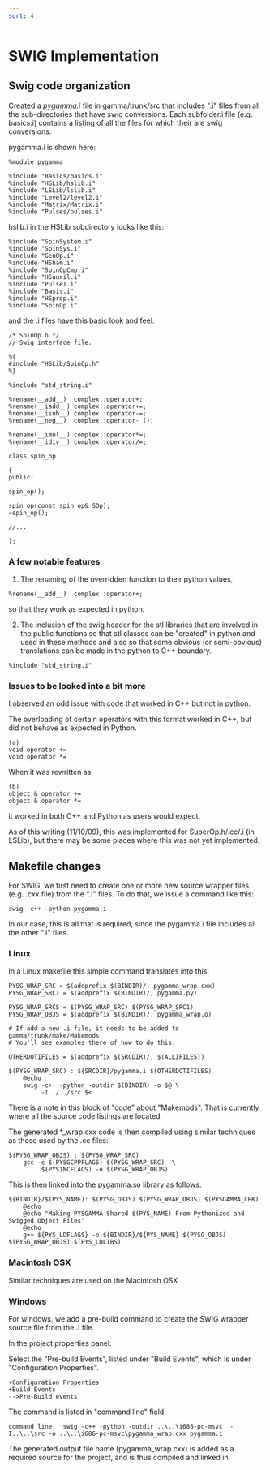 ```yaml
---
sort: 4
---
```


# SWIG Implementation

## Swig code organization

Created a *pygamma.i* file in gamma/trunk/src that includes ".i" files from all the sub-directories that have swig conversions.  Each subfolder.i file (e.g. basics.i) contains a listing of all the files for which their are swig conversions.

pygamma.i is shown here:

```
%module pygamma

%include "Basics/basics.i"
%include "HSLib/hslib.i"
%include "LSLib/lslib.i"
%include "Level2/level2.i"
%include "Matrix/Matrix.i"
%include "Pulses/pulses.i"
```

hslib.i in the HSLib subdirectory looks like this:

```
%include "SpinSystem.i"
%include "SpinSys.i"
%include "GenOp.i"
%include "HSham.i"
%include "SpinOpCmp.i"
%include "HSauxil.i"
%include "PulseI.i"
%include "Basis.i"
%include "HSprop.i"
%include "SpinOp.i"
```

and the .i files have this basic look and feel:

```
/* SpinOp.h */
// Swig interface file.

%{
#include "HSLib/SpinOp.h"
%}

%include "std_string.i"

%rename(__add__)  complex::operator+;
%rename(__iadd__) complex::operator+=;
%rename(__isub__) complex::operator-=;
%rename(__neg__)  complex::operator- ();

%rename(__imul__) complex::operator*=;
%rename(__idiv__) complex::operator/=;

class spin_op 

{
public:

spin_op();

spin_op(const spin_op& SOp);
~spin_op();

//...

};

```

### A few notable features

1. The renaming of the overridden function to their python values,
```
%rename(__add__)  complex::operator+;
```
so that they work as expected in python.

2. The inclusion of the swig header for the stl libraries that are involved in the public functions so that stl classes can be "created" in python and used in these methods and also so that some obvious (or semi-obvious) translations can be made in the python to C++ boundary.
```
%include "std_string.i"
```

### Issues to be looked into a bit more

I observed an odd issue with code that worked in C++ but not in python.

The overloading of certain operators with this format worked in C++, but did not behave as expected in Python.
```
(a)
void operator +=
void operator *= 
```
When it was rewritten as:
```
(b)
object & operator +=
object & operator *=
```
it worked in both C++ and Python as users would expect.

As of this writing (11/10/09), this was implemented for SuperOp.h/.cc/.i (in LSLib), but there may be some places where this was not yet implemented.


## Makefile changes

For SWIG, we first need to create one or more new source wrapper files (e.g. .cxx file) from the ".i" files.
To do that, we issue a command like this:

```
swig -c++ -python pygamma.i
```

In our case, this is all that is required, since the pygamma.i file includes all the other ".i" files.

### Linux

In a Linux makefile this simple command translates into this:

```
PYSG_WRAP_SRC = $(addprefix $(BINDIR)/, pygamma_wrap.cxx)
PYSG_WRAP_SRC1 = $(addprefix $(BINDIR)/, pygamma.py)

PYSG_WRAP_SRCS = $(PYSG_WRAP_SRC) $(PYSG_WRAP_SRC1)
PYSG_WRAP_OBJS = $(addprefix $(BINDIR)/, pygamma_wrap.o)

# If add a new .i file, it needs to be added to gamma/trunk/make/Makemods
# You'll see examples there of how to do this.

OTHERDOTIFILES = $(addprefix $(SRCDIR)/, $(ALLIFILES))

$(PYSG_WRAP_SRC) : ${SRCDIR}/pygamma.i $(OTHERDOTIFILES)
	@echo
	swig -c++ -python -outdir $(BINDIR) -o $@ \
         -I../../src $<
```

There is a note in this block of "code" about "Makemods".  That is currently where all the source code listings are located.

The generated *_wrap.cxx code is then compiled using similar techniques as those used by the .cc files:

```
$(PYSG_WRAP_OBJS) : $(PYSG_WRAP_SRC)
	gcc -c $(PYSGCPPFLAGS) $(PYSG_WRAP_SRC)  \
         $(PYSINCFLAGS) -o $(PYSG_WRAP_OBJS)
```

This is then linked into the pygamma.so library as follows:
```
${BINDIR}/$(PYS_NAME): $(PYSG_OBJS) $(PYSG_WRAP_OBJS) $(PYSGAMMA_CHK) 
	@echo
	@echo "Making PYSGAMMA Shared $(PYS_NAME) From Pythonized and Swigged Object Files"
	@echo
	g++ ${PYS_LDFLAGS} -o ${BINDIR}/${PYS_NAME} $(PYSG_OBJS) $(PYSG_WRAP_OBJS) $(PYS_LDLIBS)
```


### Macintosh OSX

Similar techniques are used on the Macintosh OSX


### Windows

For windows, we add a pre-build command to create the SWIG wrapper source file from the .i file.

In the project properties panel:

Select the "Pre-build Events", listed under "Build Events", which is under "Configuration Properties".
```
+Configuration Properties
+Build Events
-->Pre-Build events
```

The command is listed in "command line" field
```
command line:  swig -c++ -python -outdir ..\..\i686-pc-msvc  -I..\..\src -o ..\..\i686-pc-msvc\pygamma_wrap.cxx pygamma.i 
```
The generated output file name (pygamma_wrap.cxx) is added as a required source for the project, and is thus compiled and linked in.

